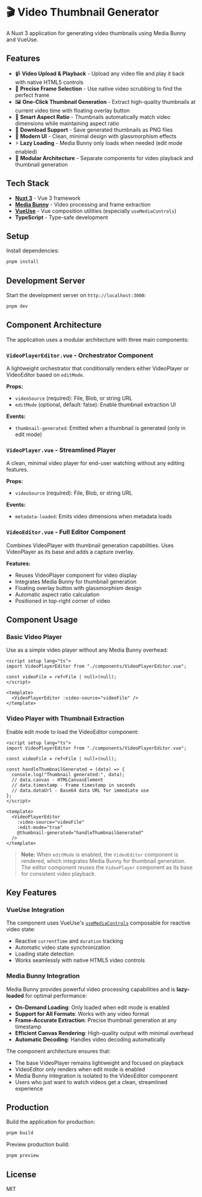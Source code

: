 # 🎬 Video Thumbnail Generator

A Nuxt 3 application for generating video thumbnails using Media Bunny and VueUse.

## Features

- 📹 **Video Upload & Playback** - Upload any video file and play it back with native HTML5 controls
- 🎯 **Precise Frame Selection** - Use native video scrubbing to find the perfect frame
- 🖼️ **One-Click Thumbnail Generation** - Extract high-quality thumbnails at current video time with floating overlay button
- 📐 **Smart Aspect Ratio** - Thumbnails automatically match video dimensions while maintaining aspect ratio
- 💾 **Download Support** - Save generated thumbnails as PNG files
- 🎨 **Modern UI** - Clean, minimal design with glassmorphism effects
- ⚡ **Lazy Loading** - Media Bunny only loads when needed (edit mode enabled)
- 🧩 **Modular Architecture** - Separate components for video playback and thumbnail generation

## Tech Stack

- **[Nuxt 3](https://nuxt.com/)** - Vue 3 framework
- **[Media Bunny](https://github.com/mifi/media-bunny)** - Video processing and frame extraction
- **[VueUse](https://vueuse.org/)** - Vue composition utilities (especially `useMediaControls`)
- **TypeScript** - Type-safe development

## Setup

Install dependencies:

```bash
pnpm install
```

## Development Server

Start the development server on `http://localhost:3000`:

```bash
pnpm dev
```

## Component Architecture

The application uses a modular architecture with three main components:

### `VideoPlayerEditor.vue` - Orchestrator Component

A lightweight orchestrator that conditionally renders either VideoPlayer or VideoEditor based on `editMode`.

**Props:**

- `videoSource` (required): File, Blob, or string URL
- `editMode` (optional, default: false): Enable thumbnail extraction UI

**Events:**

- `thumbnail-generated`: Emitted when a thumbnail is generated (only in edit mode)

### `VideoPlayer.vue` - Streamlined Player

A clean, minimal video player for end-user watching without any editing features.

**Props:**

- `videoSource` (required): File, Blob, or string URL

**Events:**

- `metadata-loaded`: Emits video dimensions when metadata loads

### `VideoEditor.vue` - Full Editor Component

Combines VideoPlayer with thumbnail generation capabilities. Uses VideoPlayer as its base and adds a capture overlay.

**Features:**

- Reuses VideoPlayer component for video display
- Integrates Media Bunny for thumbnail generation
- Floating overlay button with glassmorphism design
- Automatic aspect ratio calculation
- Positioned in top-right corner of video

## Component Usage

### Basic Video Player

Use as a simple video player without any Media Bunny overhead:

```vue
<script setup lang="ts">
import VideoPlayerEditor from "./components/VideoPlayerEditor.vue";

const videoFile = ref<File | null>(null);
</script>

<template>
  <VideoPlayerEditor :video-source="videoFile" />
</template>
```

### Video Player with Thumbnail Extraction

Enable edit mode to load the VideoEditor component:

```vue
<script setup lang="ts">
import VideoPlayerEditor from "./components/VideoPlayerEditor.vue";

const videoFile = ref<File | null>(null);

const handleThumbnailGenerated = (data) => {
  console.log("Thumbnail generated:", data);
  // data.canvas - HTMLCanvasElement
  // data.timestamp - Frame timestamp in seconds
  // data.dataUrl - Base64 data URL for immediate use
};
</script>

<template>
  <VideoPlayerEditor
    :video-source="videoFile"
    :edit-mode="true"
    @thumbnail-generated="handleThumbnailGenerated"
  />
</template>
```

> **Note:** When `editMode` is enabled, the `VideoEditor` component is rendered, which integrates Media Bunny for thumbnail generation. The editor component reuses the `VideoPlayer` component as its base for consistent video playback.

## Key Features

### VueUse Integration

The component uses VueUse's [`useMediaControls`](https://vueuse.org/core/useMediaControls/) composable for reactive video state:

- Reactive `currentTime` and `duration` tracking
- Automatic video state synchronization
- Loading state detection
- Works seamlessly with native HTML5 video controls

### Media Bunny Integration

Media Bunny provides powerful video processing capabilities and is **lazy-loaded** for optimal performance:

- **On-Demand Loading**: Only loaded when edit mode is enabled
- **Support for All Formats**: Works with any video format
- **Frame-Accurate Extraction**: Precise thumbnail generation at any timestamp
- **Efficient Canvas Rendering**: High-quality output with minimal overhead
- **Automatic Decoding**: Handles video decoding automatically

The component architecture ensures that:

- The base VideoPlayer remains lightweight and focused on playback
- VideoEditor only renders when edit mode is enabled
- Media Bunny integration is isolated to the VideoEditor component
- Users who just want to watch videos get a clean, streamlined experience

## Production

Build the application for production:

```bash
pnpm build
```

Preview production build:

```bash
pnpm preview
```

## License

MIT

